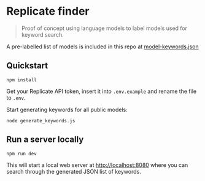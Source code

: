 # Replicate finder

> Proof of concept using language models to label models used for keyword search.

A pre-labelled list of models is included in this repo at [model-keywords.json](./model-keywords.json)

## Quickstart

```
npm install
```

Get your Replicate API token, insert it into `.env.example` and rename the file to `.env`.

Start generating keywords for all public models:

```
node generate_keywords.js
```

## Run a server locally

```
npm run dev
```

This will start a local web server at [http://localhost:8080](http://localhost:8080) where you can search through the generated JSON list of keywords.
